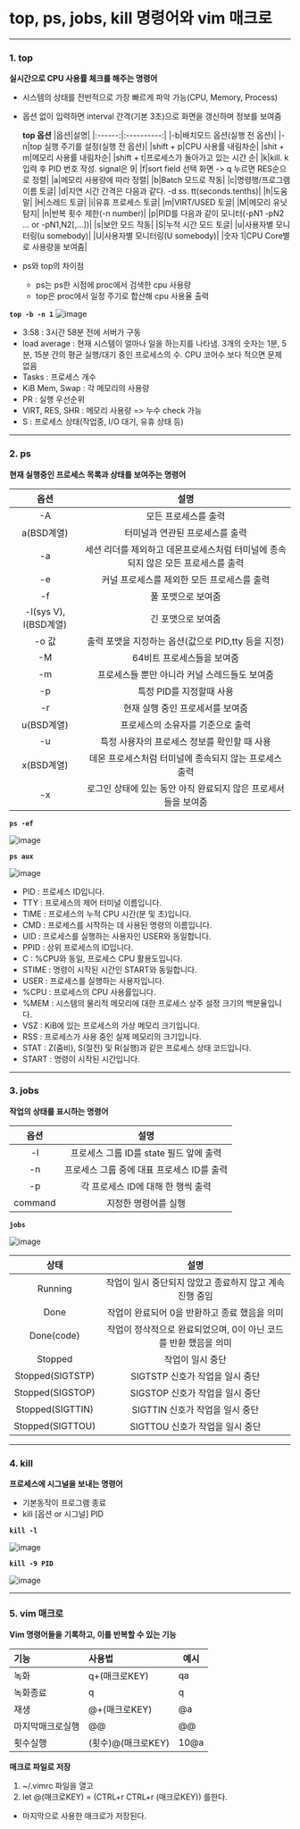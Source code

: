 # top, ps, jobs, kill 명령어와 vim 매크로



---

### 1. top
**실시간으로 CPU 사용률 체크를 해주는 명령어**
+ 시스템의 상태를 전반적으로 가장 빠르게 파악 가능(CPU, Memory, Process)
+ 옵션 없이 입력하면 interval 간격(기본 3초)으로 화면을 갱신하며 정보를 보여줌
  
  **top 옵션**
  |옵션|설명|
  |:------:|:----------:|
  |-b|배치모드 옵션(실행 전 옵션)|
  |-n|top 실행 주기를 설정(실행 전 옵션)|
  |shift + p|CPU 사용률 내림차순|
  |shit + m|메모리 사용률 내림차순|
  |shift + t|프로세스가 돌아가고 있는 시간 순|
  |k|kill. k 입력 후 PID 번호 작성. signal은 9|
  |f|sort field 선택 화면 -> q 누르면 RES순으로 정렬|
  |a|메모리 사용량에 따라 정렬|
  |b|Batch 모드로 작동|
  |c|명령행/프로그램 이름 토글|
  |d|지연 시간 간격은 다음과 같다. -d ss. tt(seconds.tenths)|
  |h|도움말|
  |H|스레드 토글|
  |i|유휴 프로세스 토글|
  |m|VIRT/USED  토글|
  |M|메모리 유닛 탐지|
  |n|반복 횟수 제한(-n number)|
  |p|PID를 다음과 같이 모니터(-pN1 -pN2 ... or -pN1,N2[,...])|
  |s|보안 모드 작동|
  |S|누적 시간 모드 토글|
  |u|사용자별 모니터링(u somebody)|
  |U|사용자별 모니터링(U somebody)|
  |숫자 1|CPU Core별로 사용량을 보여줌|
  
+ ps와 top의 차이점
  + ps는 ps한 시점에 proc에서 검색한 cpu 사용량
  + top은 proc에서 일정 주기로 합산해 cpu 사용율 출력

 __`top -b -n 1`__
![image](https://user-images.githubusercontent.com/51310308/171113804-af0b9027-aebd-4a33-8ae9-8deb5bfb2758.png)

  + 3:58 : 3시간 58분 전에 서버가 구동
  + load average : 현재 시스템이 얼마나 일을 하는지를 나타냄. 3개의 숫자는 1분, 5분, 15분 간의 평균 실행/대기 중인 프로세스의 수. CPU 코어수 보다 적으면 문제 없음
  + Tasks : 프로세스 개수
  + KiB Mem, Swap : 각 메모리의 사용량
  + PR : 실행 우선순위
  + VIRT, RES, SHR : 메모리 사용량 => 누수 check 가능
  + S : 프로세스 상태(작업중, I/O 대기, 유휴 상태 등) 


----------------
### 2. ps
**현재 실행중인 프로세스 목록과 상태를 보여주는 명령어**

|옵션|설명|
|:--:|:---:|
|-A|모든 프로세스를 출력|
|a(BSD계열)|터미널과 연관된 프로세스를 출력|
|-a|세션 리더를 제외하고 데몬프로세스처럼 터미널에 종속되지 않은 모든 프로세스를 출력|
|-e|커널 프로세스를 제외한 모든 프로세스를 출력|
|-f|풀 포맷으로 보여줌|
|-l(sys V), l(BSD계열)|긴 포맷으로 보여줌|
|-o 값|출력 포맷을 지정하는 옵션(값으로 PID,tty 등을 지정)|
|-M|64비트 프로세스들을 보여줌|
|-m|프로세스들 뿐만 아니라 커널 스레드들도 보여줌|
|-p|특정 PID를 지정할때 사용|
|-r|현재 실행 중인 프로세서를 보여줌|
|u(BSD계열)|프로세스의 소유자를 기준으로 출력|
|-u|특정 사용자의 프로세스 정보를 확인할 때 사용|
|x(BSD계열)|데몬 프로세스처럼 터미널에 종속되지 않는 프로세스 출력|
|-x|로그인 상태에 있는 동안 아직 완료되지 않은 프로세서들을 보여줌|

__`ps -ef`__


![image](https://user-images.githubusercontent.com/51310308/171796426-803f7d56-9f1e-4700-a834-b4a50a299689.png)


__`ps aux`__


![image](https://user-images.githubusercontent.com/51310308/171796780-ed49863e-d6bd-4e05-8596-5a22133f082c.png)

 + PID : 프로세스 ID입니다.
 + TTY : 프로세스의 제어 터미널 이름입니다.
 + TIME : 프로세스의 누적 CPU 시간(분 및 초)입니다.
 + CMD : 프로세스를 시작하는 데 사용된 명령의 이름입니다.
 + UID : 프로세스를 실행하는 사용자인 USER와 동일합니다.
 + PPID : 상위 프로세스의 ID입니다.
 + C : %CPU와 동일, 프로세스 CPU 활용도입니다.
 + STIME : 명령이 시작된 시간인 START와 동일합니다.
 + USER : 프로세스를 실행하는 사용자입니다.
 + %CPU : 프로세스의 CPU 사용률입니다.
 + %MEM : 시스템의 물리적 메모리에 대한 프로세스 상주 설정 크기의 백분율입니다.
 + VSZ : KiB에 있는 프로세스의 가상 메모리 크기입니다.
 + RSS : 프로세스가 사용 중인 실제 메모리의 크기입니다.
 + STAT : Z(줌비), S(절전) 및 R(실행)과 같은 프로세스 상태 코드입니다.
 + START : 명령이 시작된 시간입니다.


-----------------------
### 3. jobs
**작업의 상태를 표시하는 명령어**


|옵션|설명|
|:--:|:--:|
|-l|프로세스 그룹 ID를 state 필드 앞에 출력|
|-n|프로세스 그룹 중에 대표 프로세스 ID를 출력|
|-p|각 프로세스 ID에 대해 한 행씩 출력|
|command|지정한 명령어를 실행|


__`jobs`__


![image](https://user-images.githubusercontent.com/51310308/171798127-3e2236c1-bc6d-4017-8c2a-23c30c8d8dd5.png)


|상태|설명|
|:--:|:--:|
|Running|작업이 일시 중단되지 않았고 종료하지 않고 계속 진행 중임|
|Done| 작업이 완료되어 0을 반환하고 종료 했음을 의미|
|Done(code)|작업이 정삭적으로 완료되었으며, 0이 아닌 코드를 반환 했음을 의미|
|Stopped|작업이 일시 중단|
|Stopped(SIGTSTP)|SIGTSTP 신호가 작업을 일시 중단|
|Stopped(SIGSTOP)|SIGSTOP 신호가 작업을 일시 중단|
|Stopped(SIGTTIN)|SIGTTIN 신호가 작업을 일시 중단|
|Stopped(SIGTTOU)|SIGTTOU 신호가 작업을 일시 중단|


*********
### 4. kill
**프로세스에 시그널을 보내는 명령어**
+ 기본동작이 프로그램 종료
+ kill [옵션 or 시그널] PID

__`kill -l`__


![image](https://user-images.githubusercontent.com/51310308/171799411-9486cc15-4077-4b5f-8fdf-2d8c703eaa58.png)

__`kill -9 PID`__


![image](https://user-images.githubusercontent.com/51310308/171808014-91b242c3-55b7-4369-ba74-5fc0a64a421e.png)


***
### 5. vim 매크로
**Vim 명령어들을 기록하고, 이를 반복할 수 있는 기능**

|기능|사용법|예시|
|:---|:-----------------------|---------|
|녹화|q+(매크로KEY)|qa|
|녹화종료|q|q|
|재생|@+(매크로KEY)|@a|
|마지막매크로실행|@@|@@|
|횟수실행|(횟수)@(매크로KEY)|10@a|


__매크로 파일로 저장__

1) ~/.vimrc 파일을 열고
2) let @(매크로KEY) = (CTRL+r CTRL+r (매크로KEY)) 를한다.
 + 마지막으로 사용한 매크로가 저장된다.
